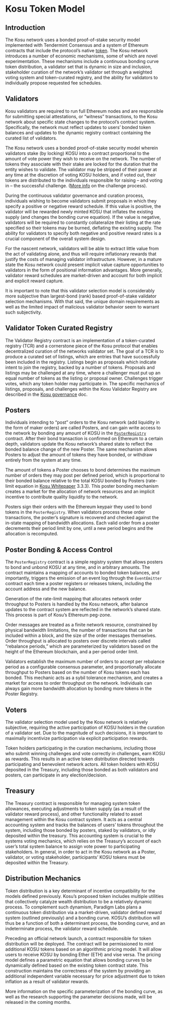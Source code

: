 # Kosu Token Model

## Introduction

The Kosu network uses a bonded proof-of-stake security model implemented with Tendermint Consensus and a system of Ethereum contracts that include the protocol’s native [token](https://docs.kosu.io/kosu-system-contracts/KosuToken.html#contents). The Kosu network introduces a number of economic mechanisms, some of which are novel experimentation. These mechanisms include a continuous bonding curve token distribution, a validator set that is dynamic in size and inclusion, stakeholder curation of the network’s validator set through a weighted voting system and token-curated registry, and the ability for validators to individually propose requested fee schedules.

## Validators

Kosu validators are required to run full Ethereum nodes and are responsible for submitting special attestations, or “witness” transactions, to the Kosu network about specific state changes to the protocol’s contract system. Specifically, the network must reflect updates to users’ bonded token balances and updates to the dynamic registry contract containing the curated list of validators.

The Kosu network uses a bonded proof-of-stake security model wherein validators stake (by locking) KOSU into a contract proportional to the amount of vote power they wish to receive on the network. The number of tokens they associate with their stake are locked for the duration that the entity wishes to validate. The validator may be stripped of their power at any time at the discretion of voting KOSU holders, and if voted out, their tokens are distributed to the individuals responsible for raising – and voting in – the successful challenge. ([More info](https://docs.kosu.io/overview/governance.html#challenges) on the challenge process).

During the continuous validator governance and curation process, individuals wishing to become validators submit proposals in which they specify a positive or negative reward schedule. If this value is positive, the validator will be rewarded newly minted KOSU that inflates the existing supply (and changes the bonding curve equation). If the value is negative, validators will be required to constantly collateralize their listing at the rate specified so their tokens may be burned, deflating the existing supply. The ability for validators to specify both negative and positive reward rates is a crucial component of the overall system design. 

For the nascent network, validators will be able to extract little value from the act of validating alone, and thus will require inflationary rewards that justify the costs of managing validator infrastructure. However, in a mature state the Kosu network could present implicit value capture opportunities to validators in the form of positional information advantages. More generally, validator reward schedules are market-driven and account for both implicit and explicit reward capture.

It is important to note that this validator selection model is considerably more subjective than
largest-bond (rank) based proof-of-stake validator selection mechanisms. With that said, the unique domain requirements as well as the limited impact of malicious validator behavior seem to warrant such subjectivity.

## Validator Token Curated Registry

The Validator Registry contract is an implementation of a token-curated registry (TCR) and a
cornerstone piece of the Kosu protocol that enables decentralized curation of the networks validator set. The goal of a TCR is to produce a curated set of listings, which are entries that have successfully been included in the registry. Listings begin as proposals which indicate intent to join the registry, backed by a number of tokens. Proposals and listings may be challenged at any time, where a challenger must put up an equal number of tokens as the listing or proposal owner. Challenges trigger votes, which any token holder may participate in. The specific mechanics of listings, proposals, and challenges within the Kosu Validator Registry are described in the [Kosu governance](https://docs.kosu.io/overview/governance.html#overview) doc.

## Posters

Individuals intending to “post” orders to the Kosu network (add liquidity in the form of maker orders) are called Posters, and can gain write access to the network by bonding any amount of KOSU in the [`PosterRegistry`](https://docs.kosu.io/kosu-system-contracts/PosterRegistry.html#contents) contract. After their bond transaction is confirmed on Ethereum to a certain depth, validators update the Kosu network’s shared state to reflect the bonded balance change of the new Poster. The same mechanism allows Posters to adjust the amount of tokens they have bonded, or withdraw entirely from the system at any time.

The amount of tokens a Poster chooses to bond determines the maximum number of orders they may post per defined period, which is proportional to their bonded balance relative to the total KOSU bonded by Posters (rate-limit equation in [Kosu Whitepaper](https://kosu.io/whitepaper.pdf) 3.3.3). This poster bonding mechanism creates a market for the allocation of network resources and an implicit incentive to contribute quality liquidity to the network.

Posters sign their orders with the Ethereum keypair they used to bond tokens in the `PosterRegistry`. When validators process these order transactions, the poster’s signature is recovered and checked against the in-state mapping of bandwidth allocations. Each valid order from a poster decrements their period limit by one, until a new period begins and the allocation is recomputed.

## Poster Bonding & Access Control

The `PosterRegistry` contract is a simple registry system that allows posters to bond and unbond KOSU at any time, and in arbitrary amounts. The contract maintains a mapping of accounts to bonded token balances, and importantly, triggers the emission of an event log through the `EventEmitter` contract each time a poster registers or releases tokens, including the account address and the new balance.

Generation of the rate-limit mapping that allocates network order throughput to Posters is handled by the Kosu network, after balance updates to the contract system are reflected in the network’s shared state. This process is part of Kosu’s Ethereum peg-zone.

Order messages are treated as a finite network resource, constrained by physical bandwidth limitations, the number of transactions that can be included within a block, and the size of the order messages themselves. Order throughput is allocated to posters over discrete intervals called “rebalance periods,” which are parameterized by validators based on the height of the Ethereum blockchain, and a per-period order limit.

Validators establish the maximum number of orders to accept per rebalance period as a configurable consensus parameter, and proportionally allocate throughput to Posters based on the number of Kosu tokens each has bonded. This mechanic acts as a sybil tolerance mechanism, and creates a market for access to order throughput on the network. Individuals can always gain more bandwidth allocation by bonding more tokens in the Poster Registry.

## Voters

The validator selection model used by the Kosu network is relatively subjective, requiring the active participation of KOSU holders in the curation of a validator set. Due to the magnitude of such decisions, it is important to maximally incentivize participation via explicit participation rewards.

Token holders participating in the curation mechanisms, including those who submit winning challenges and vote correctly in challenges, earn KOSU as rewards. This results in an active token distribution directed towards participating and benevolent network actors. All token holders with KOSU deposited in the Treasury, including those bonded as both validators and posters, can participate in any election/decision.

## Treasury

The Treasury contract is responsible for managing system token allowances, executing adjustments to token supply (as a result of the validator reward process), and other functionality related to asset management within the Kosu contract system. It acts as a central accounting system and tracks the balances of users’ tokens throughout the system, including those bonded by posters, staked by validators, or idly deposited within the treasury. This accounting system is crucial to the systems voting mechanics, which relies on the Treasury’s account of each user’s total system balance to assign vote power to participating stakeholders. In general, in order to act in the Kosu network as a Poster, validator, or voting stakeholder, participants’ KOSU tokens must be deposited within the Treasury.

## Distribution Mechanics

Token distribution is a key determinant of incentive compatibility for the models defined previously. Kosu’s proposed token includes multiple utilities that collectively catalyze wealth distribution to be a relatively dynamic process. To complement such dynamism, Paradigm Labs plans a continuous token distribution via a market-driven, validator defined reward system (outlined previously) and a bonding curve. KOSU’s distribution will thus be a function of both a determinant process, the bonding curve, and an indeterminate process, the validator reward schedule.

Preceding an official network launch, a contract responsible for token distribution will be deployed. The contract will be permissioned to mint additional KOSU tokens based on an algorithmic pricing model. It will allow users to receive KOSU by bonding Ether (ETH) and vise versa. The pricing model defines a parametric equation that allows bonding curves to be dynamically defined based on the existing token contract state. This construction maintains the correctness of the system by providing an additional independent variable necessary for price adjustment due to token inflation as a result of validator rewards.

More information on the specific parameterization of the bonding curve, as well as the research supporting the parameter decisions made, will be released in the coming months.
